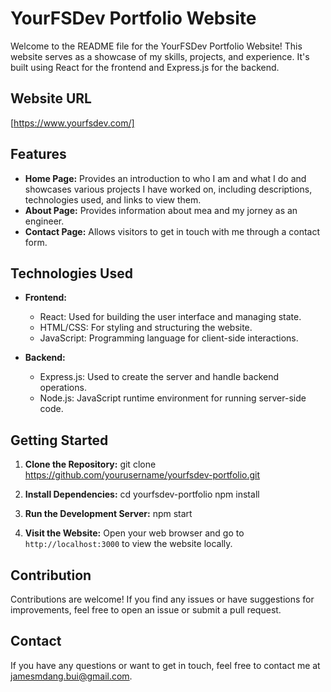 # YourFSDev Portfolio Website

Welcome to the README file for the YourFSDev Portfolio Website! This website serves as a showcase of my skills, projects, and experience. It's built using React for the frontend and Express.js for the backend.

## Website URL
[https://www.yourfsdev.com/]

## Features
- **Home Page:** Provides an introduction to who I am and what I do and showcases various projects I have worked on, including descriptions, technologies used, and links to view them.
- **About Page:** Provides information about mea and my jorney as an engineer.
- **Contact Page:** Allows visitors to get in touch with me through a contact form.

## Technologies Used
- **Frontend:**
  - React: Used for building the user interface and managing state.
  - HTML/CSS: For styling and structuring the website.
  - JavaScript: Programming language for client-side interactions.

- **Backend:**
  - Express.js: Used to create the server and handle backend operations.
  - Node.js: JavaScript runtime environment for running server-side code.

## Getting Started
1. **Clone the Repository:**
git clone https://github.com/yourusername/yourfsdev-portfolio.git

2. **Install Dependencies:**
cd yourfsdev-portfolio
npm install

3. **Run the Development Server:**
npm start

4. **Visit the Website:**
Open your web browser and go to `http://localhost:3000` to view the website locally.

## Contribution
Contributions are welcome! If you find any issues or have suggestions for improvements, feel free to open an issue or submit a pull request.

## Contact
If you have any questions or want to get in touch, feel free to contact me at jamesmdang.bui@gmail.com.
